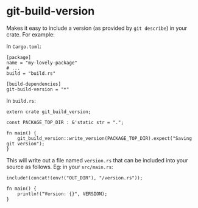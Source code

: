 # git-build-version

Makes it easy to include a version (as provided by `git describe`) in your crate. For example:

In `Cargo.toml`:

```
[package]
name = "my-lovely-package"
# ...
build = "build.rs"

[build-dependencies]
git-build-version = "*"
```

In `build.rs`:

```
extern crate git_build_version;

const PACKAGE_TOP_DIR : &'static str = ".";

fn main() {
    git_build_version::write_version(PACKAGE_TOP_DIR).expect("Saving git version");
}
```

This will write out a file named `version.rs` that can be included into your source as follows. Eg: in your `src/main.rs`:

```
include!(concat!(env!("OUT_DIR"), "/version.rs"));

fn main() {
    println!("Version: {}", VERSION);
}
```
